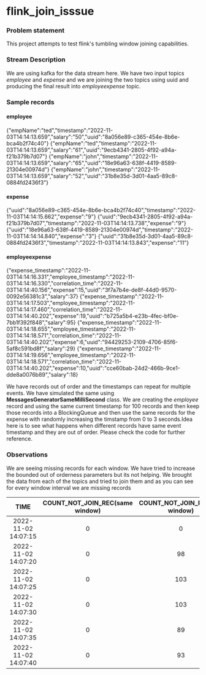 # flink_join_isssue

### Problem statement
This project attempts to test flink's tumbling window joining capabilities.


### Stream Description
We are using kafka for the data stream here. We have two input topics *employee* and *expense* and we are joining the two topics using uuid and producing the final result into *employeexpense* topic.

### Sample records

#### employee
{"empName":"ted","timestamp":"2022-11-03T14:14:13.659","salary":"50","uuid":"8a056e89-c365-454e-8b6e-bca4b2f74c40"}
{"empName":"ted","timestamp":"2022-11-03T14:14:13.659","salary":"61","uuid":"9ecb4341-2805-4f92-a94a-f21b379b7d07"}
{"empName":"john","timestamp":"2022-11-03T14:14:13.659","salary":"65","uuid":"18e96a63-638f-4419-8589-21304e00974d"}
{"empName":"john","timestamp":"2022-11-03T14:14:13.659","salary":"52","uuid":"31b8e35d-3d01-4aa5-89c8-0884fd2436f3"}

#### expense

{"uuid":"8a056e89-c365-454e-8b6e-bca4b2f74c40","timestamp":"2022-11-03T14:14:15.662","expense":"9"}
{"uuid":"9ecb4341-2805-4f92-a94a-f21b379b7d07","timestamp":"2022-11-03T14:14:13.738","expense":"9"}
{"uuid":"18e96a63-638f-4419-8589-21304e00974d","timestamp":"2022-11-03T14:14:14.840","expense":"3"}
{"uuid":"31b8e35d-3d01-4aa5-89c8-0884fd2436f3","timestamp":"2022-11-03T14:14:13.843","expense":"11"}

#### employeexpense

{"expense_timestamp":"2022-11-03T14:14:16.331","employee_timestamp":"2022-11-03T14:14:16.330","correlation_time":"2022-11-03T14:14:40.156","expense":15,"uuid":"3f7a7b4e-de8f-44d0-9570-0092e56381c3","salary":37}
{"expense_timestamp":"2022-11-03T14:14:17.503","employee_timestamp":"2022-11-03T14:14:17.460","correlation_time":"2022-11-03T14:14:40.202","expense":19,"uuid":"b725a5b4-e23b-4fec-bf0e-7bb1f392f848","salary":95}
{"expense_timestamp":"2022-11-03T14:14:18.655","employee_timestamp":"2022-11-03T14:14:18.571","correlation_time":"2022-11-03T14:14:40.202","expense":6,"uuid":"94429253-2109-4706-85f6-5af8c591bd8f","salary":29}
{"expense_timestamp":"2022-11-03T14:14:19.656","employee_timestamp":"2022-11-03T14:14:18.571","correlation_time":"2022-11-03T14:14:40.202","expense":10,"uuid":"cce60bab-24d2-466b-9ce1-dde8a0076b89","salary":18}

We have records out of order and the timestamps can repeat for multiple events. We have simulated the same using **MessagesGeneratorSameMilliSecond** class. We are creating the *employee* record and using the same current timestamp for 100 records and then keep those records into a BlockingQueue and then use the same records for the expense with randomly increasing the timstamp from 0 to 3 seconds.Idea here is to see what happens when different records have same event timestamp and they are out of order. Please check the code for further reference.

### Observations

We are seeing missing records for each window. We have tried to increase the bounded out of orderness parameters but its not helping. We brought the data from each of the topics and tried to join them and as you can see for every window interval we are missing records

TIME                |	COUNT_NOT_JOIN_REC(same window)	| COUNT_NOT_JOIN_REC(diff window)	| COUNT_JOIN_REC(same window) |	COUNT_JOIN_REC(diff window)
:---:               | :---:                           | :---:                           | :---:                       |:---:
2022-11-02 14:07:15	|0	                              |0	                              |102                          |0	
2022-11-02 14:07:20 |0	                              |98	                              |397	                        |0	
2022-11-02 14:07:25	|0	                              |103                              |397                          |0	
2022-11-02 14:07:30	|0	                              |103                              |411	                        |0	
2022-11-02 14:07:35	|0	                              |89	                              |407	                        |0	
2022-11-02 14:07:40	|0	                              |93	                              |296	                        |0	





